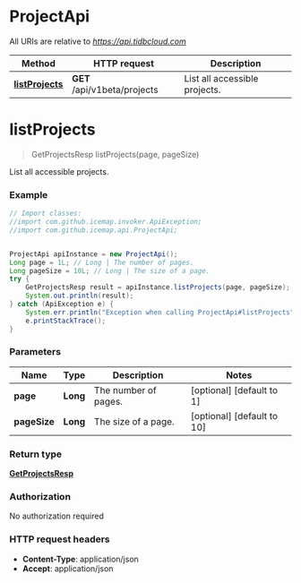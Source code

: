 # ProjectApi

All URIs are relative to *https://api.tidbcloud.com*

Method | HTTP request | Description
------------- | ------------- | -------------
[**listProjects**](ProjectApi.md#listProjects) | **GET** /api/v1beta/projects | List all accessible projects.


<a name="listProjects"></a>
# **listProjects**
> GetProjectsResp listProjects(page, pageSize)

List all accessible projects.

### Example
```java
// Import classes:
//import com.github.icemap.invoker.ApiException;
//import com.github.icemap.api.ProjectApi;


ProjectApi apiInstance = new ProjectApi();
Long page = 1L; // Long | The number of pages.
Long pageSize = 10L; // Long | The size of a page.
try {
    GetProjectsResp result = apiInstance.listProjects(page, pageSize);
    System.out.println(result);
} catch (ApiException e) {
    System.err.println("Exception when calling ProjectApi#listProjects");
    e.printStackTrace();
}
```

### Parameters

Name | Type | Description  | Notes
------------- | ------------- | ------------- | -------------
 **page** | **Long**| The number of pages. | [optional] [default to 1]
 **pageSize** | **Long**| The size of a page. | [optional] [default to 10]

### Return type

[**GetProjectsResp**](GetProjectsResp.md)

### Authorization

No authorization required

### HTTP request headers

 - **Content-Type**: application/json
 - **Accept**: application/json

